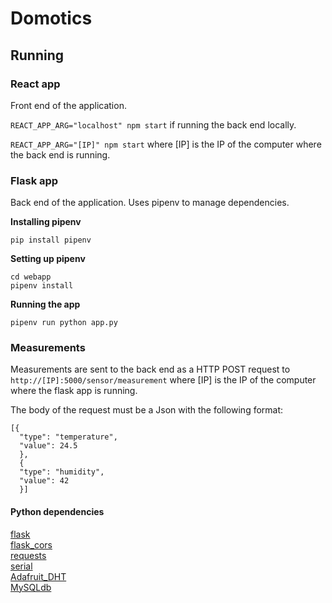 # Domotics

## Running

### React app

Front end of the application.

```REACT_APP_ARG="localhost" npm start``` if running the back end locally.

```REACT_APP_ARG="[IP]" npm start``` where [IP] is the IP of the computer where the back end is running.

### Flask app

Back end of the application.
Uses pipenv to manage dependencies.

**Installing pipenv**

```pip install pipenv```

**Setting up pipenv**
```
cd webapp
pipenv install
```
**Running the app**

```pipenv run python app.py```

### Measurements

Measurements are sent to the back end as a HTTP POST request to ```http://[IP]:5000/sensor/measurement``` where [IP] is the IP of the computer where the flask app is running.

The body of the request must be a Json with the following format:
```
[{
  "type": "temperature",
  "value": 24.5
  },
  {
  "type": "humidity",
  "value": 42
  }]
  ```

#### Python dependencies

[flask](http://flask.pocoo.org/docs/1.0/)  
[flask_cors](https://flask-cors.readthedocs.io/en/latest/)  
[requests](http://docs.python-requests.org/en/master/)  
[serial](https://pythonhosted.org/pyserial/)  
[Adafruit_DHT](https://github.com/adafruit/Adafruit_Python_DHT)  
[MySQLdb](https://mysqlclient.readthedocs.io/user_guide.html#mysqldb)  
